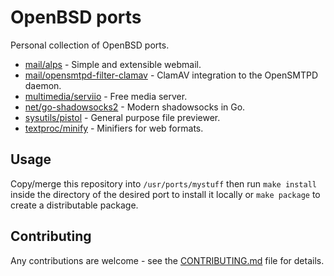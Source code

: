 # OpenBSD ports

Personal collection of OpenBSD ports.

-   [mail/alps](mail/alps/) - Simple and extensible webmail.
-   [mail/opensmtpd-filter-clamav](mail/opensmtpd-filters/clamav/) - ClamAV
    integration to the OpenSMTPD daemon.
-   [multimedia/serviio](multimedia/serviio/) - Free media server.
-   [net/go-shadowsocks2](net/go-shadowsocks2/) - Modern shadowsocks in Go.
-   [sysutils/pistol](sysutils/pistol/) - General purpose file previewer.
-   [textproc/minify](textproc/minify/) - Minifiers for web formats.

## Usage

Copy/merge this repository into `/usr/ports/mystuff` then run `make install`
inside the directory of the desired port to install it locally or `make package`
to create a distributable package.

## Contributing

Any contributions are welcome - see the
[CONTRIBUTING.md](.github/CONTRIBUTING.md) file for details.
